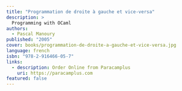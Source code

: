 ```yaml
---
title: "Programmation de droite à gauche et vice-versa"
description: >
  Programming with OCaml
authors:
  - Pascal Manoury
published: "2005"
cover: books/programmation-de-droite-a-gauche-et-vice-versa.jpg
language: french
isbn: "978-2-916466-05-7"
links:
  - description: Order Online from Paracamplus
    uri: https://paracamplus.com
featured: false
---
```

